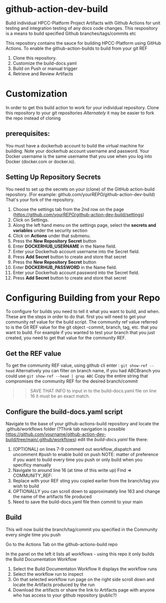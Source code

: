 # github-action-dev-build
Build individual HPCC-Platform Project Artifacts with Github Actions for unit testing and integration testing of any docs code changes. 
This respository is a means to build specified Github branches/tags/commits etc

This repository contains the sauce for building HPCC-Platform using GitHub Actions. 
To enable the github-action-builds to build from your git REF 
 1. Clone this repository.
 2. Customize the build-docs.yaml
 3. Build on Push or manual trigger
 4. Retrieve and Review Artifacts

# Customization
In order to get this build action to work for your individual repository. 
Clone this repository to your git repositories 
*Alternately* it may be easier to fork the repo instead of cloning 


## prerequisites: 
You must have a dockerhub account to build the virtual machine for building. Note your dockerhub account username and password. 
Your Docker username is the same username that you use when you log into Docker  (docker.com or docker.io).

## Setting Up Repository Secrets
You need to set up the secrets on your (clone) of the GitHub action-build repository. 
(For example: github.com/yourREPO/github-action-dev-build) That's your fork of the repository. 
1. Choose the settings tab from the 2nd row on the page (https://github.com/yourREPO/github-action-dev-build/settings) 
2. Click on Settings.
3. Along the left hand menu on the settings page, select the **secrets and variables** under the security section
4. Click on **Actions** under that submenu. 
5. Press the  **New Repository Secret** button
6. Enter **DOCKERHUB_USERNAME** in the Name field.
7. Enter your Dockerhub account username into the Secret field.
8. Press **Add Secret** button to create and store that secret
9. Press the  **New Repository Secret** button
10. Enter **DOCKERHUB_PASSWORD** in the Name field.
11. Enter your Dockerhub account password into the Secret field.
12. Press **Add Secret** button to create and store that secret

# Configuring Building from your Repo
To configure for builds you need to tell it what you want to build, and when. These are the steps in order to do that. first you will need to get your community ref value for the build script. The community ref value referred to is the Git REF value for the git object -commit, branch, tag, etc. that you want to build. For example if you wanted to test your branch that you just created, you need to get that value for the community REF. 

## Get the REF value
To get the community REF value, using github cli enter :
     ```
     git show-ref --head
     ```
Alternatively you can filter on branch name, if you had ABCBranch you could use 
     ```
     git show-ref --head | grep ABC
     ```
Copy the entire string that compromises the community REF for the desired branch/commit

>>   SAVE THAT INFO to input in to the build-docs.yaml file on line 16
     it must be an exact match.

## Configure the build-docs.yaml script
Navigate to the base of your github-actions-build repository and locate the .github/workflows folder 
(?Think tab navigation is possible https://github.com/yourname/github-action-dev-build/tree/main/.github/workflows)
edit the _build-docs.yaml_ file there: 
   1. (OPTIONAL) on lines 7-9 comment out workflow_dispatch and uncomment #push to enable build on push 
        NOTE: matter of preference if you want to build every time you push or only build when you specificy manually
   2. Navigate to around line 16 (at time of this write up)
       Find =>  COMMUNITY_REF:  <GIT REF>
   3. Replace <GIT REF> with your REF sting you copied earlier from the branch/tag you wish to build
   4. OPTIONALLY you can scroll down to approximately line 163 and change the name of the artifacts file produced
   5. Need to save the build-docs.yaml file then commit to your main

## Build
This will now build the branch/tag/commit you specified in the Community <REF> every single time you push

Go to the Actions Tab on the github-actions-build repo

In the panel on the left it lists all workflows - using this repo it only builds the Build Documentation Workflow
   1. Select the Build Documentaton Workflow 
      It displays the workflow runs
  2.  Select the workflow run to inspect
  3.  On that selected workflow run page on the right side scroll down and locate the Artifacts produced by the run
  4.  Download the artifacts or share the link to Artifacts page with anyone who has access to your github repository (public?)    
